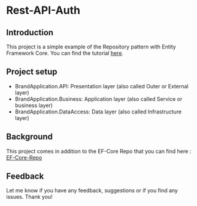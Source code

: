 # Rest-API-Auth

## Introduction
This project is a simple example of the Repository pattern with Entity Framework Core.
You can find the tutorial [here](https://medium.com/@codebob75/entity-framework-core-code-first-introduction-best-practices-repository-pattern-clean-22b6152bcb81).


## Project setup
 
- BrandApplication.API: Presentation layer (also called Outer or External layer)
- BrandApplication.Business: Application layer (also called Service or business layer)
- BrandApplication.DataAccess: Data layer (also called Infrastructure layer)

## Background
This project comes in addition to the EF-Core Repo that you can find here : [EF-Core-Repo](https://github.com/Gabegi/EntityFrameworkCoreCodeFirst)

## Feedback
Let me know if you have any feedback, suggestions or if you find any issues.
Thank you!



